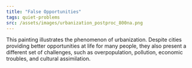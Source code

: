 ```yaml
---
title: "False Opportunities"
tags: quiet-problems
src: /assets/images/urbanization_postproc_800na.png
---
```

This painting illustrates the phenomenon of urbanization. Despite cities providing better opportunities at life for many people, they also present a different set of challenges, such as overpopulation, pollution, economic troubles, and cultural assimilation.